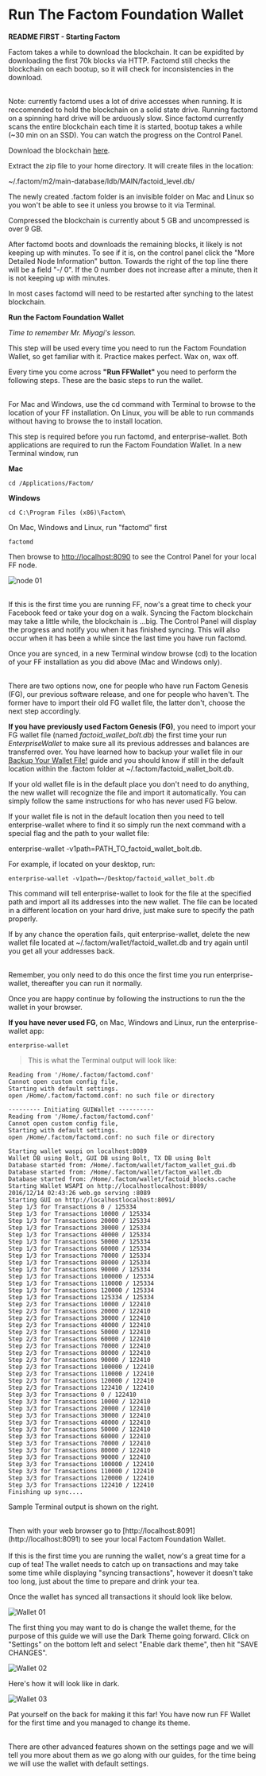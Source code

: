 # Run The Factom Foundation Wallet

**README FIRST - Starting Factom**

Factom takes a while to download the blockchain. It can be expidited by downloading the first 70k blocks via HTTP. Factomd still checks the blockchain on each bootup, so it will check for inconsistencies in the download.

<aside class="notice"><br>
Note: currently factomd uses a lot of drive accesses when running. It is reccomended to hold the blockchain on a solid state drive. Running factomd on a spinning hard drive will be arduously slow. Since factomd currently scans the entire blockchain each time it is started, bootup takes a while (~30 min on an SSD). You can watch the progress on the Control Panel.
</aside>

Download the blockchain [here](https://www.factom.com/assets/site/factom_bootstrap.zip). 

Extract the zip file to your home directory. It will create files in the location: 

~/.factom/m2/main-database/ldb/MAIN/factoid_level.db/

The newly created .factom folder is an invisible folder on Mac and Linux so you won't be able to see it unless you browse to it via Terminal.

Compressed the blockchain is currently about 5 GB and uncompressed is over 9 GB.

After factomd boots and downloads the remaining blocks, it likely is not keeping up with minutes. To see if it is, on the control panel click the "More Detailed Node Information" button. Towards the right of the top line there will be a field "-/ 0". If the 0 number does not increase after a minute, then it is not keeping up with minutes.

In most cases factomd will need to be restarted after synching to the latest blockchain.

**Run the Factom Foundation Wallet**

*Time to remember Mr. Miyagi's lesson.*
 
This step will be used every time you need to run the Factom Foundation Wallet, so get familiar with it. Practice makes perfect. Wax on, wax off.
 
Every time you come across **"Run FFWallet"** you need to perform the following steps. These are the basic steps to run the wallet.

<aside class="warning"><br>
For Mac and Windows, use the cd command with Terminal to browse to the location of your FF installation. On Linux, you will be able to run commands without having to browse the to install location.
</aside>

This step is required before you run factomd, and enterprise-wallet. Both applications are required to run the Factom Foundation Wallet.
In a new Terminal window, run

**Mac**

`cd /Applications/Factom/`

**Windows**

`cd C:\Program Files (x86)\Factom\`

On Mac, Windows and Linux, run "factomd" first

`factomd`

Then browse to [http://localhost:8090](http://localhost:8090) to see the Control Panel for your local FF node.

![node 01](images/wallet_018.png)

<aside class="notice"><br>
If this is the first time you are running FF, now's a great time to check your Facebook feed or take your dog on a walk. 
Syncing the Factom blockchain may take a little while, the blockchain is ...big. The Control Panel will display the progress and notify you when it has finished syncing. This will also occur when it has been a while since the last time you have run factomd.
</aside>

Once you are synced, in a new Terminal window browse (cd) to the location of your FF installation as you did above (Mac and Windows only).

<aside class="warning"><br>
There are two options now, one for people who have run Factom Genesis (FG), our previous software release, and one for people who haven't. The former have to import their old FG wallet file, the latter don't, choose the next step accordingly.
</aside>

**If you have previously used Factom Genesis (FG)**, you need to import your FG wallet file (named *factoid_wallet_bolt.db*) the first time your run *EnterpriseWallet* to make sure all its previous addresses and balances are transferred over. You have learned how to backup your wallet file in our [Backup Your Wallet File!](#backup-your-wallets) guide and you should know if still in the default location within the .factom folder at ~/.factom/factoid_wallet_bolt.db.

If your old wallet file is in the default place you don't need to do anything, the new wallet will recognize the file and import it automatically. You can simply follow the same instructions for who has never used FG below. 

If your wallet file is not in the default location then you need to tell enterprise-wallet where to find it so simply run the next command with a special flag and the path to your wallet file: 

enterprise-wallet -v1path=PATH_TO_factoid_wallet_bolt.db.

For example, if located on your desktop, run:

`enterprise-wallet -v1path=~/Desktop/factoid_wallet_bolt.db`
 
This command will tell enterprise-wallet to look for the file at the specified path and import all its addresses into the new wallet. The file can be located in a different location on your hard drive, just make sure to specify the path properly.

If by any chance the operation fails, quit enterprise-wallet, delete the new wallet file located at ~/.factom/wallet/factoid_wallet.db and try again until you get all your addresses back.

<aside class="success"><br>
Remember, you only need to do this once the first time you run enterprise-wallet, thereafter you can run it normally. 
</aside>

Once you are happy continue by following the instructions to run the the wallet in your browser.

**If you have never used FG**, on Mac, Windows and Linux, run the enterprise-wallet app:

`enterprise-wallet` 

> This is what the Terminal output will look like:

```shell
Reading from '/Home/.factom/factomd.conf'
Cannot open custom config file,
Starting with default settings.
open /Home/.factom/factomd.conf: no such file or directory

--------- Initiating GUIWallet ----------
Reading from '/Home/.factom/factomd.conf'
Cannot open custom config file,
Starting with default settings.
open /Home/.factom/factomd.conf: no such file or directory

Starting wallet waspi on localhost:8089
Wallet DB using Bolt, GUI DB using Bolt, TX DB using Bolt
Database started from: /Home/.factom/wallet/factom_wallet_gui.db
Database started from: /Home/.factom/wallet/factom_wallet.db
Database started from: /Home/.factom/wallet/factoid_blocks.cache
Starting Wallet WSAPI on http://localhostlocalhost:8089/
2016/12/14 02:43:26 web.go serving :8089
Starting GUI on http://localhostlocalhost:8091/
Step 1/3 for Transactions 0 / 125334
Step 1/3 for Transactions 10000 / 125334
Step 1/3 for Transactions 20000 / 125334
Step 1/3 for Transactions 30000 / 125334
Step 1/3 for Transactions 40000 / 125334
Step 1/3 for Transactions 50000 / 125334
Step 1/3 for Transactions 60000 / 125334
Step 1/3 for Transactions 70000 / 125334
Step 1/3 for Transactions 80000 / 125334
Step 1/3 for Transactions 90000 / 125334
Step 1/3 for Transactions 100000 / 125334
Step 1/3 for Transactions 110000 / 125334
Step 1/3 for Transactions 120000 / 125334
Step 1/3 for Transactions 125334 / 125334
Step 2/3 for Transactions 10000 / 122410
Step 2/3 for Transactions 20000 / 122410
Step 2/3 for Transactions 30000 / 122410
Step 2/3 for Transactions 40000 / 122410
Step 2/3 for Transactions 50000 / 122410
Step 2/3 for Transactions 60000 / 122410
Step 2/3 for Transactions 70000 / 122410
Step 2/3 for Transactions 80000 / 122410
Step 2/3 for Transactions 90000 / 122410
Step 2/3 for Transactions 100000 / 122410
Step 2/3 for Transactions 110000 / 122410
Step 2/3 for Transactions 120000 / 122410
Step 2/3 for Transactions 122410 / 122410
Step 3/3 for Transactions 0 / 122410
Step 3/3 for Transactions 10000 / 122410
Step 3/3 for Transactions 20000 / 122410
Step 3/3 for Transactions 30000 / 122410
Step 3/3 for Transactions 40000 / 122410
Step 3/3 for Transactions 50000 / 122410
Step 3/3 for Transactions 60000 / 122410
Step 3/3 for Transactions 70000 / 122410
Step 3/3 for Transactions 80000 / 122410
Step 3/3 for Transactions 90000 / 122410
Step 3/3 for Transactions 100000 / 122410
Step 3/3 for Transactions 110000 / 122410
Step 3/3 for Transactions 120000 / 122410
Step 3/3 for Transactions 122410 / 122410
Finishing up sync....
```
Sample Terminal output is shown on the right.

<br>
Then with your web browser go to [http://localhost:8091](http://localhost:8091) to see your local Factom Foundation Wallet.
<aside class="notice"><br>
If this is the first time you are running the wallet, now's a great time for a cup of tea! 
The wallet needs to catch up on transactions and may take some time while displaying "syncing transactions", however it doesn't take too long, just about the time to prepare and drink your tea.
</aside>

Once the wallet has synced all transactions it should look like below.

![Wallet 01](images/wallet_019.png)

The first thing you may want to do is change the wallet theme, for the purpose of this guide we will use the Dark Theme going forward.
Click on "Settings" on the bottom left and select "Enable dark theme", then hit "SAVE CHANGES".

![Wallet 02](images/wallet_020.png)

Here's how it will look like in dark.

![Wallet 03](images/wallet_021.png)

Pat yourself on the back for making it this far! You have now run FF Wallet for the first time and you managed to change its theme.

<aside class="success"><br>
There are other advanced features shown on the settings page and we will tell you more about them as we go along with our guides, for the time being we will use the wallet with default settings.
</aside>




